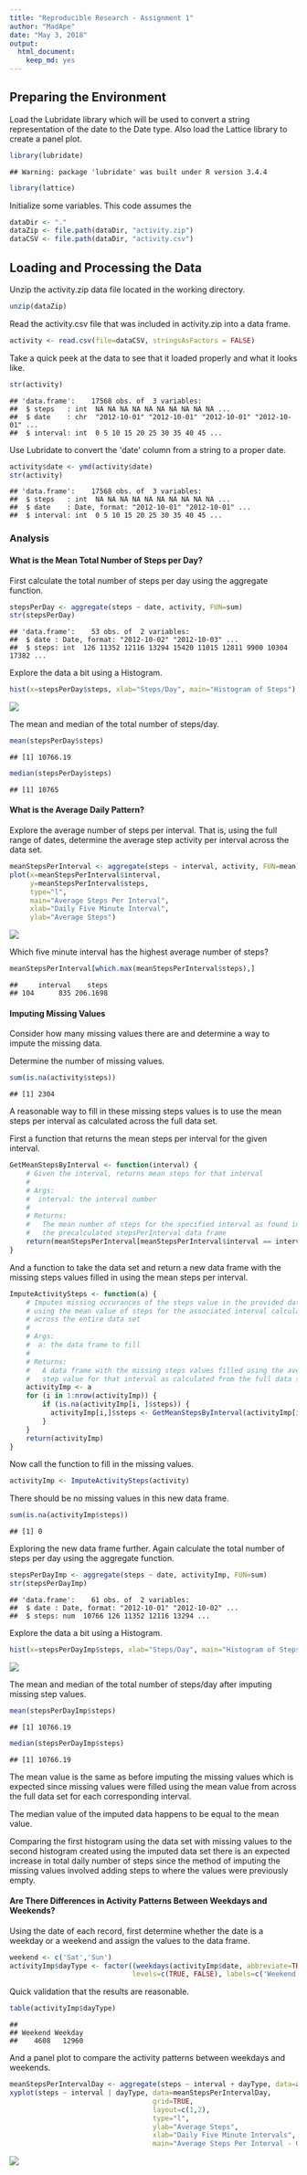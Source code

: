 ```yaml
---
title: "Reproducible Research - Assignment 1"
author: "MadApe"
date: "May 3, 2018"
output: 
  html_document: 
    keep_md: yes
---
```




## Preparing the Environment
Load the Lubridate library which will be used to convert a string representation of the date to the Date type.  Also load the Lattice library to create a panel plot.


```r
library(lubridate)
```

```
## Warning: package 'lubridate' was built under R version 3.4.4
```

```r
library(lattice)
```


Initialize some variables.  This code assumes the 

```r
dataDir <- "."
dataZip <- file.path(dataDir, "activity.zip")
dataCSV <- file.path(dataDir, "activity.csv")
```


## Loading and Processing the Data
Unzip the activity.zip data file located in the working directory.

```r
unzip(dataZip)
```


Read the activity.csv file that was included in activity.zip into a data frame.

```r
activity <- read.csv(file=dataCSV, stringsAsFactors = FALSE)
```


Take a quick peek at the data to see that it loaded properly and what it looks like.

```r
str(activity)
```

```
## 'data.frame':	17568 obs. of  3 variables:
##  $ steps   : int  NA NA NA NA NA NA NA NA NA NA ...
##  $ date    : chr  "2012-10-01" "2012-10-01" "2012-10-01" "2012-10-01" ...
##  $ interval: int  0 5 10 15 20 25 30 35 40 45 ...
```


Use Lubridate to convert the 'date' column from a string to a proper date.

```r
activity$date <- ymd(activity$date)
str(activity)
```

```
## 'data.frame':	17568 obs. of  3 variables:
##  $ steps   : int  NA NA NA NA NA NA NA NA NA NA ...
##  $ date    : Date, format: "2012-10-01" "2012-10-01" ...
##  $ interval: int  0 5 10 15 20 25 30 35 40 45 ...
```

### Analysis
#### What is the Mean Total Number of Steps per Day?

First calculate the total number of steps per day using the aggregate function.

```r
stepsPerDay <- aggregate(steps ~ date, activity, FUN=sum)
str(stepsPerDay)
```

```
## 'data.frame':	53 obs. of  2 variables:
##  $ date : Date, format: "2012-10-02" "2012-10-03" ...
##  $ steps: int  126 11352 12116 13294 15420 11015 12811 9900 10304 17382 ...
```


Explore the data a bit using a Histogram.

```r
hist(x=stepsPerDay$steps, xlab="Steps/Day", main="Histogram of Steps")
```

![](PA1_template_files/figure-html/unnamed-chunk-8-1.png)<!-- -->


The mean and median of the total number of steps/day.

```r
mean(stepsPerDay$steps)
```

```
## [1] 10766.19
```

```r
median(stepsPerDay$steps)
```

```
## [1] 10765
```


#### What is the Average Daily Pattern?
Explore the average number of steps per interval.  That is, using the full range of dates, determine the average step activity per interval across the data set.

```r
meanStepsPerInterval <- aggregate(steps ~ interval, activity, FUN=mean)
plot(x=meanStepsPerInterval$interval,
     y=meanStepsPerInterval$steps,
     type="l",
     main="Average Steps Per Interval",
     xlab="Daily Five Minute Interval",
     ylab="Average Steps")
```

![](PA1_template_files/figure-html/unnamed-chunk-10-1.png)<!-- -->


Which five minute interval has the highest average number of steps?

```r
meanStepsPerInterval[which.max(meanStepsPerInterval$steps),]
```

```
##     interval    steps
## 104      835 206.1698
```


#### Imputing Missing Values
Consider how many missing values there are and determine a way to impute the missing data.

Determine the number of missing values.

```r
sum(is.na(activity$steps))
```

```
## [1] 2304
```

A reasonable way to fill in these missing steps values is to use the mean steps per interval as calculated across the full data set.

First a function that returns the mean steps per interval for the given interval.

```r
GetMeanStepsByInterval <- function(interval) {
    # Given the interval, returns mean steps for that interval
    #
    # Args:
    #  interval: the interval number
    #
    # Returns:
    #   The mean number of steps for the specified interval as found in
    #   the precalculated stepsPerInterval data frame
    return(meanStepsPerInterval[meanStepsPerInterval$interval == interval, ]$steps)
}
```
And a function to take the data set and return a new data frame with the missing steps values filled in using the mean steps per interval.

```r
ImputeActivitySteps <- function(a) {
    # Imputes missing occurances of the steps value in the provided data frame
    # using the mean value of steps for the associated interval calculated
    # across the entire data set
    #
    # Args:
    #  a: the data frame to fill
    #
    # Returns:
    #   A data frame with the missing steps values filled using the average
    #   step value for that interval as calculated from the full data set
    activityImp <- a
    for (i in 1:nrow(activityImp)) {
        if (is.na(activityImp[i, ]$steps)) {
          activityImp[i,]$steps <- GetMeanStepsByInterval(activityImp[i,]$interval)
        }
    }
    return(activityImp)
}
```

Now call the function to fill in the missing values.

```r
activityImp <- ImputeActivitySteps(activity)
```

There should be no missing values in this new data frame.

```r
sum(is.na(activityImp$steps))
```

```
## [1] 0
```

Exploring the new data frame further.
Again calculate the total number of steps per day using the aggregate function.

```r
stepsPerDayImp <- aggregate(steps ~ date, activityImp, FUN=sum)
str(stepsPerDayImp)
```

```
## 'data.frame':	61 obs. of  2 variables:
##  $ date : Date, format: "2012-10-01" "2012-10-02" ...
##  $ steps: num  10766 126 11352 12116 13294 ...
```


Explore the data a bit using a Histogram.

```r
hist(x=stepsPerDayImp$steps, xlab="Steps/Day", main="Histogram of Steps")
```

![](PA1_template_files/figure-html/unnamed-chunk-18-1.png)<!-- -->


The mean and median of the total number of steps/day after imputing missing step values.

```r
mean(stepsPerDayImp$steps)
```

```
## [1] 10766.19
```

```r
median(stepsPerDayImp$steps)
```

```
## [1] 10766.19
```
The mean value is the same as before imputing the missing values which is expected since missing values were filled using the mean value from across the full data set for each corresponding interval.

The median value of the imputed data happens to be equal to the mean value.

Comparing the first histogram using the data set with missing values to the second histogram created using the imputed data set there is an expected increase in total daily number of steps since the method of imputing the missing values involved adding steps to where the values were previously empty.

#### Are There Differences in Activity Patterns Between Weekdays and Weekends?
Using the date of each record, first determine whether the date is a weekday or a weekend and assign the values to the data frame.

```r
weekend <- c('Sat','Sun')
activityImp$dayType <- factor((weekdays(activityImp$date, abbreviate=TRUE) %in% weekend),
                              levels=c(TRUE, FALSE), labels=c('Weekend','Weekday'))  
```

Quick validation that the results are reasonable.

```r
table(activityImp$dayType)
```

```
## 
## Weekend Weekday 
##    4608   12960
```

And a panel plot to compare the activity patterns between weekdays and weekends.

```r
meanStepsPerIntervalDay <- aggregate(steps ~ interval + dayType, data=activityImp, FUN=mean)
xyplot(steps ~ interval | dayType, data=meanStepsPerIntervalDay,
                                   grid=TRUE,
                                   layout=c(1,2),
                                   type="l",
                                   ylab="Average Steps",
                                   xlab="Daily Five Minute Intervals",
                                   main="Average Steps Per Interval - Comparison")
```

![](PA1_template_files/figure-html/unnamed-chunk-22-1.png)<!-- -->
